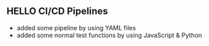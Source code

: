 ## HELLO CI/CD Pipelines
- added some pipeline by using YAML files
- added some normal test functions by using JavaScript & Python
